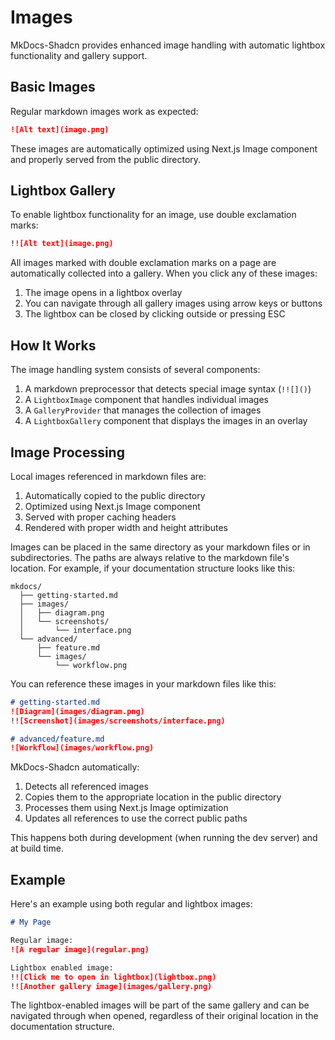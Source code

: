 # Images

MkDocs-Shadcn provides enhanced image handling with automatic lightbox functionality and gallery support.

## Basic Images

Regular markdown images work as expected:

```markdown
![Alt text](image.png)
```

These images are automatically optimized using Next.js Image component and properly served from the public directory.

## Lightbox Gallery

To enable lightbox functionality for an image, use double exclamation marks:

```markdown
!![Alt text](image.png)
```

All images marked with double exclamation marks on a page are automatically collected into a gallery. When you click any of these images:

1. The image opens in a lightbox overlay
2. You can navigate through all gallery images using arrow keys or buttons
3. The lightbox can be closed by clicking outside or pressing ESC

## How It Works

The image handling system consists of several components:

1. A markdown preprocessor that detects special image syntax (`!![]()`)
2. A `LightboxImage` component that handles individual images
3. A `GalleryProvider` that manages the collection of images
4. A `LightboxGallery` component that displays the images in an overlay

## Image Processing

Local images referenced in markdown files are:

1. Automatically copied to the public directory
2. Optimized using Next.js Image component
3. Served with proper caching headers
4. Rendered with proper width and height attributes

Images can be placed in the same directory as your markdown files or in subdirectories. The paths are always relative to the markdown file's location. For example, if your documentation structure looks like this:

```
mkdocs/
  ├── getting-started.md
  ├── images/
  │   ├── diagram.png
  │   └── screenshots/
  │       └── interface.png
  └── advanced/
      ├── feature.md
      └── images/
          └── workflow.png
```

You can reference these images in your markdown files like this:

```markdown
# getting-started.md
![Diagram](images/diagram.png)
!![Screenshot](images/screenshots/interface.png)

# advanced/feature.md
![Workflow](images/workflow.png)
```

MkDocs-Shadcn automatically:
1. Detects all referenced images
2. Copies them to the appropriate location in the public directory
3. Processes them using Next.js Image optimization
4. Updates all references to use the correct public paths

This happens both during development (when running the dev server) and at build time.

## Example

Here's an example using both regular and lightbox images:

```markdown
# My Page

Regular image:
![A regular image](regular.png)

Lightbox enabled image:
!![Click me to open in lightbox](lightbox.png)
!![Another gallery image](images/gallery.png)
```

The lightbox-enabled images will be part of the same gallery and can be navigated through when opened, regardless of their original location in the documentation structure.

